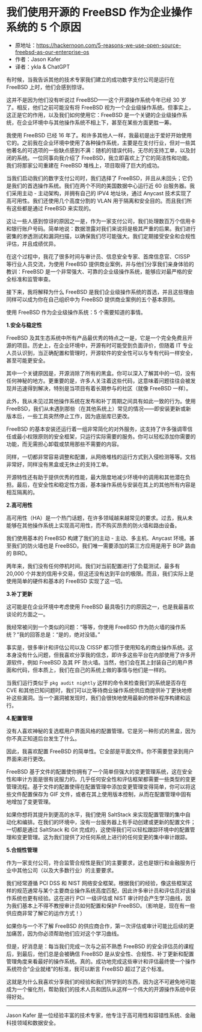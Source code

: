 # 我们使用开源的 FreeBSD 作为企业操作系统的 5 个原因

- 原地址：<https://hackernoon.com/5-reasons-we-use-open-source-freebsd-as-our-enterprise-os>
- 作者：Jason Kafer
- 译者：ykla & ChatGPT

有时候，当我告诉其他的技术专家我们建立的成功数字支付公司是运行在 FreeBSD 上时，他们会感到惊讶。

这并不是因为他们没有听说过 FreeBSD——这个开源操作系统今年已经 30 岁了。相反，他们之前可能没有将 FreeBSD 视为一个企业级操作系统。但事实上，这正是它的作用，以及我们如何使用它：FreeBSD 是一个关键的企业级操作系统，在企业环境中与其他操作系统不相上下，甚至在某些方面更胜一筹。

我使用 FreeBSD 已经 16 年了。和许多其他人一样，我最初是出于爱好开始使用它的。之前我在企业环境中使用了各种操作系统，主要是在支付行业，但对一些其他著名的可选项的一些缺点感到不满：随机的错误代码，无尽的支持工单，以及封闭的系统。一位同事向我介绍了 FreeBSD，我立即喜欢上了它的简洁性和功能。我们将那家公司重建在 FreeBSD 堆栈上，项目取得了巨大的成功。

当我们启动我们的数字支付公司时，我们选择了 FreeBSD，并且从未回头；它仍是我们的首选操作系统。我们在两个不同的美国数据中心运行近 60 台服务器。我们采用主动 - 主动架构，并拥有自己的 IPV4 地址块，通过 Anycast 技术实现了高可用性。我们还使用几个高度分割的 VLAN 用于隔离和安全目的。而且我们所有这些都是通过 FreeBSD 来实现的。

这让一些人感到惊讶的原因之一是，作为一家支付公司，我们处理数百万个信用卡和银行账户号码。简单地说：数据泄露对我们来说将是极其严重的后果。我们进行密集的渗透测试和漏洞扫描，以确保我们尽可能强大。我们定期接受安全和合规性评估，并且成绩优异。

在这个过程中，我花了很多时间与审计员、信息安全专家、首席信息官、CISSP 等行业人员交流，为使用 FreeBSD 提供商业案例，并与他们分享我们亲身体验的教训：FreeBSD 是一个非常强大、可靠的企业级操作系统，能够应对最严格的安全标准和监管审查。

接下来，我将解释为什么 FreeBSD 是我们企业级操作系统的首选，并且这些理由同样可以成为你在自己组织中为 FreeBSD 提供商业案例的五个基本原则。

使用 FreeBSD 作为企业级操作系统：5 个需要知道的事情。

**1.安全与稳定性**

FreeBSD 及其生态系统中所有产品最优秀的特点之一是，它是一个完全免费且开源的项目。历史上，在企业环境中，开源有时可能受到负面评价，但随着 IT 专业人员认识到，当正确配置和管理时，开源软件的安全性可以与专有代码一样安全，甚至可能更安全。

其中一个关键原因是，开源消除了所有的黑盒。你可以深入了解其中的一切，没有任何神秘的地方。更重要的是，许多人关注着这些代码，这意味着问题往往会被发现并迅速得到解决，特别是当项目有着长期参与的社区（就像 FreeBSD 一样）。

此外，我从未见过其他操作系统在发布和补丁周期之间具有如此一致的行为。使用 FreeBSD，我们从未遇到那些（在其他系统上）常见的情况——即安装更新或新版本后，一些工具突然停止工作，因为底层库已更改。

FreeBSD 的基本安装还运行着一组非常简化的对外服务，这支持了许多强调零信任或最小权限原则的安全框架，只运行实际需要的服务。你可以轻松添加你需要的功能，而无需担心卸载或禁用那些不需要的内容。

同样，一切都非常容易调整和配置，从网络堆栈的运行方式到入侵检测等等。文档非常好，同样没有黑盒或无休止的支持工单。

开源特性还有助于提供优秀的性能，最大限度地减少环境中的调用和其他潜在负担。最后，在安全性和稳定性方面，基本操作系统与安装在其上的其他所有内容是相互隔离的。

**2.高可用性**

高可用性（HA）是一个热门话题，在许多领域越来越常见的要求。过去，我从未能够在其他操作系统上实现高可用性，而不购买昂贵的防火墙和路由设备。

我们使用基本的 FreeBSD 构建了我们的主动 - 主动、多主机、Anycast 环境。甚至我们的防火墙也是 FreeBSD。我们唯一需要添加的第三方应用是用于 BGP 路由的 BIRD。

两年来，我们没有任何停机时间。我们对当前配置进行了负载测试，最多有 20,000 个并发的信用卡交易，但这还没有达到平台的极限。而且，我们实际上是使用简单的硬件和基本的 FreeBSD 实现了这一切。

**3.补丁更新**

这可能是在企业环境中考虑使用 FreeBSD 最具吸引力的原因之一，也是我最喜欢谈论的方面之一。

我经常被问到一个类似的问题：“等等，你使用 FreeBSD 作为防火墙的操作系统？”我的回答总是：“是的，绝对没错。”

事实是，很多审计和评估公司以及 CISSP 都习惯于使用知名的商业操作系统。这本身没有什么问题，但我喜欢分享我的信念，即许多这些平台在内部使用了许多开源软件，例如 FreeBSD 及其 PF 防火墙。当然，他们会在其上封装自己的用户界面和代码，但本质上，我们在自己的系统上做的事情与他们是一样的。

当我们运行类似于 `pkg audit nightly` 这样的命令来检查我们的系统是否存在 CVE 和其他已知问题时，我们可以比等待商业操作系统供应商提供补丁更快地修补这些漏洞。当一个漏洞被发现时，我们会很快地使用最新的修补程序构建和运行。

**4.配置管理**

没有人喜欢神秘的复选框用户界面风格的配置管理。它是另一种形式的黑盒，因为你不真正知道后台发生了什么。

因此，我喜欢配置 FreeBSD 的简单性。它全部是平面文件。你不需要登录到用户界面来进行更改。

FreeBSD 基于文件的配置使你拥有了一个简单但强大的变更管理系统，这在安全性和审计方面是很有说服力的。几乎任何安全性和评估框架都需要一些类型的变更管理流程。基于文件的配置使得在配置管理中添加变更管理变得简单，你可以将这些文件配置保存为 GIF 文件，或者在其上使用版本控制，从而在配置管理中固有地增加了变更管理。

如果你想将其提升到更高的水平，我们使用 SaltStack 来实现配置管理的集中自动化和编排。在我们的环境中，没有一台服务器上有手动创建或更新的配置文件；一切都是通过 SaltStack 和 Git 完成的，这使得我们可以轻松跟踪环境中的配置管理和变更管理。这为我们提供了对任何系统上进行的任何变更的集中审计跟踪。

**5.合规性管理**

作为一家支付公司，符合监管合规性是我们的主要要求，这也是银行和金融服务行业中其他公司（以及大多数行业）的主要要求。

我们经常遵循 PCI DSS 和 NIST 网络安全框架。根据我们的经验，像这些框架这样的规范通常与某个主要商业操作系统高度匹配，因此许多审计员和评估员对该操作系统也更有经验。这在进行 PCI 一级评估或 NIST 审计时会产生学习曲线，因为我们基本上不得不教授审计员如何配置和保护 FreeBSD。（影响是，现在有一些供应商非常了解它的运作方式！）

如果你与一个不了解 FreeBSD 的供应商合作，第一次评估或审计可能比后续的更加痛苦，因为你必须帮助他们应对这个学习曲线。

但是，好消息是：每当我们完成一次与之前不熟悉 FreeBSD 的安全评估员的课程后，到最后，他们总是会被确信 FreeBSD 是从安全性、合规性、补丁更新和配置管理角度来看最好的操作系统。真的。成功地完成这些审计和评估最终使一个操作系统符合“企业就绪”的标准，我可以断言 FreeBSD 超过了这个标准。

这就是为什么我喜欢分享我们的经验和我们所学到的东西，因为这不可避免地可能成为一个催化剂，帮助我们的技术人员和团队从这样一个伟大的开源操作系统中获得好处。

---

Jason Kafer 是一位经验丰富的技术专家，他专注于高可用性和容错性系统、金融科技领域和数据安全。

